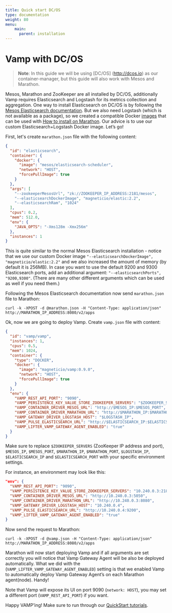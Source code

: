 ```yaml
---
title: Quick start DC/OS
type: documentation
weight: 80
menu:
    main:
      parent: installation
---
```


# Vamp with DC/OS

>**Note**: In this guide we will be using [DC/OS] (http://dcos.io) as our container-manager, but this guide will also work with Mesos and Marathon.

Mesos, Marathon and ZooKeeper are all installed by DC/OS, additionally Vamp requires Elasticsearch and Logstash for its metrics collection and aggregation.
One way to install Elasticsearch on DC/OS is by following the [Mesos Elasticsearch documentation](http://mesos-elasticsearch.readthedocs.org/en/latest/).
But we also need Logstash (which is not available as a package), so we created a compatible Docker [images](https://hub.docker.com/r/magneticio/elastic/) that can be used with [How to install on Marathon](http://mesos-elasticsearch.readthedocs.org/en/latest/#how-to-install-on-marathon). 
Our advice is to use our custom Elasticsearch+Logstash Docker image. Let’s go!

First, let's create `marathon.json` file with the following content:

```json
{
  "id": "elasticsearch",
  "container": {
    "docker": {
      "image": "mesos/elasticsearch-scheduler",
      "network": "HOST",
      "forcePullImage": true
    }
  },
  "args": [
    "--zookeeperMesosUrl", "zk://ZOOKEEPER_IP_ADDRESS:2181/mesos",
    "--elasticsearchDockerImage", "magneticio/elastic:2.2",
    "--elasticsearchRam", "1024"
  ],
  "cpus": 0.2,
  "mem": 512.0,
  "env": {
    "JAVA_OPTS": "-Xms128m -Xmx256m"
  },
  "instances": 1
}
```

This is quite similar to the normal Mesos Elasticsearch installation - notice that we use our custom Docker image `"--elasticsearchDockerImage", "magneticio/elastic:2.2"` and we also increased the amount of memory (by default it is 256MB). 
In case you want to use the default 9200 and 9300 Elasticsearch ports, add an additional argument: `"--elasticsearchPorts", "9200,9300"`. (There are many other different arguments which can be used as well if you need them.)

Following the Mesos Elasticsearch documentation now send `marathon.json` file to Marathon:

```
curl -k -XPOST -d @marathon.json -H "Content-Type: application/json" http://MARATHON_IP_ADDRESS:8080/v2/apps
```

Ok, now we are going to deploy Vamp.
Create `vamp.json` file with content:

```json
{
  "id": "vamp/vamp",
  "instances": 1,
  "cpus": 0.5,
  "mem": 1024,
  "container": {
    "type": "DOCKER",
    "docker": {
      "image": "magneticio/vamp:0.9.0",
      "network": "HOST",
      "forcePullImage": true
    }
  },
  "env": {
    "VAMP_REST_API_PORT": "9090",
    "VAMP_PERSISTENCE_KEY_VALUE_STORE_ZOOKEEPER_SERVERS": "$ZOOKEEPER_SERVERS",
    "VAMP_CONTAINER_DRIVER_MESOS_URL": "http://$MESOS_IP:$MESOS_PORT",
    "VAMP_CONTAINER_DRIVER_MARATHON_URL": "http://$MARATHON_IP:$MARATHON_PORT",
    "VAMP_GATEWAY_DRIVER_LOGSTASH_HOST": "$LOGSTASH_IP",
    "VAMP_PULSE_ELASTICSEARCH_URL": "http://$ELASTICSEARCH_IP:$ELASTICSEARCH_PORT",
    "VAMP_LIFTER_VAMP_GATEWAY_AGENT_ENABLED": "true"
  }
}
```

Make sure to replace `$ZOOKEEPER_SERVERS` (ZooKeeper IP address and port), `$MESOS_IP`, `$MESOS_PORT`, `$MARATHON_IP`, `$MARATHON_PORT`, `$LOGSTASH_IP`, `$ELASTICSEARCH_IP` and `$ELASTICSEARCH_PORT` with your specific environment settings.

For instance, an environment may look like this:

```json
"env": {
  "VAMP_REST_API_PORT": "9090",
  "VAMP_PERSISTENCE_KEY_VALUE_STORE_ZOOKEEPER_SERVERS": "10.240.0.3:2181",
  "VAMP_CONTAINER_DRIVER_MESOS_URL": "http://10.240.0.3:5050",
  "VAMP_CONTAINER_DRIVER_MARATHON_URL": "http://10.240.0.3:8080",
  "VAMP_GATEWAY_DRIVER_LOGSTASH_HOST": "10.240.0.4",
  "VAMP_PULSE_ELASTICSEARCH_URL": "http://10.240.0.4:9200",
  "VAMP_LIFTER_VAMP_GATEWAY_AGENT_ENABLED": "true"
}
```

Now send the request to Marathon:

```
curl -k -XPOST -d @vamp.json -H "Content-Type: application/json" http://MARATHON_IP_ADDRESS:8080/v2/apps
```

Marathon will now start deploying Vamp and if all arguments are set correctly you will notice that Vamp Gateway Agent will be also be deployed automatically.
What we did with the (`VAMP_LIFTER_VAMP_GATEWAY_AGENT_ENABLED`) setting is that we enabled Vamp to automatically deploy Vamp Gateway Agent’s on each Marathon agent(node). Handy!

Note that Vamp will expose its UI on port 9090 (`network: HOST`), you may set a different port (`VAMP_REST_API_PORT`) if you want.

Happy VAMP’ing! Make sure to run through our [QuickStart tutorials](http://vamp.io/documentation/guides/).
